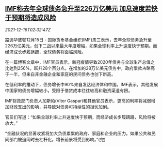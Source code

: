 <!--1639623662000-->
[IMF称去年全球债务急升至226万亿美元 加息速度若快于预期将造成风险](https://cn.reuters.com/article/imf-2021-global-debt-1216-idCNKBS2IV074)
------

<div><i>2021-12-16T02:32:47Z</i></div><p>路透华盛顿12月15日 - 国际货币基金组织(IMF)周三表示，去年全球债务急升至226万亿美元，创下二战以来最大年度增幅，如果全球利率上升速度快于预期，而经济成长步履蹒跚，全球债务将面临风险。</p><p>在一篇博客文章中，IMF官员表示，新冠疫情导致2020年债务与全球生产总值之比达到256%，跃升28个百分点。在增加的28万亿美元债务中，政府借款占略高于一半，但来自非金融企业和家庭的民间债务也创下新高。</p><p>在低利率的推动下，债务增长中90%来自发达经济体和中国。IMF表示，其他发展中国家的债务增幅较小，受阻于借贷成本往往较高和融资渠道有限。</p><p>IMF财政部门负责人加斯帕(Vitor Gaspar)和其他官员表示，更高的利率将减弱增加财政支出的影响，并导致对债务可持续性的担忧加剧。</p><p>官员们写道：“如果全球利率上升速度快于预期，而经济成长步履蹒跚，风险将被放大。”</p><p>“金融状况的显著收紧将加大负债累累的政府、家庭和企业的压力。如果公共和民间部门被迫同时去杠杆化，增长前景将受到影响。”(完)</p>
